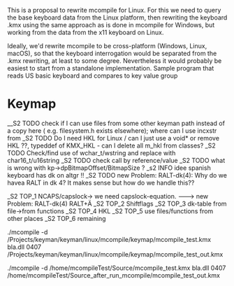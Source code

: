 
This is a proposal to rewrite  mcompile for Linux.  For this we need to  query the base keyboard data from the Linux platform, then rewriting the keyboard .kmx using the same approach as is done in mcompile for Windows, but working from the data from the x11 keyboard on Linux.

Ideally, we'd rewrite mcompile to be cross-platform (Windows, Linux, macOS), so that the keyboard interrogation would be separated from the .kmx rewriting, at least to some degree. Nevertheless it would probably be easiest to start from a standalone implementation. 
Sample program that reads US basic keyboard and compares to key value group

# Keymap

__S2 TODO check if I can use files from some other keyman path instead of a copy here ( e.g. filesystem.h exists elsewhere); where can I use incxstr from
_S2 TODO Do I need HKL for Linux / can I just use a void* or remove HKL ??,  typeddef of KMX_HKL - can I delete all m_hkl from classes?
_S2 TODO Check/find use of wchar_t/wstring and replace with char16_t/u16string
_S2 TODO check call by reference/value
_S2 TODO what is wrong with kp->dpBitmapOffset/BitmapSize ?
_s2 INFO idee spanish keyboard has dk on altgr !!
_S2 TODO new Problem: RALT-dk(4): Why do we havea RALT in dk 4? It makes sense but how do we handle this??

_S2 TOP_1 NCAPS/capslock-> we need capslock-equation. ---> new Problem: RALT-dk(4)  RALT+Ä
_S2 TOP_2 Shiftflags
_S2 TOP_3 dk-table from file->from functions
_S2 TOP_4 HKL
_S2 TOP_5 use files/functions from other places
_S2 TOP_6 remaining


./mcompile -d /Projects/keyman/keyman/linux/mcompile/keymap/mcompile_test.kmx bla.dll 0407 /Projects/keyman/keyman/linux/mcompile/keymap/mcompile_test_out.kmx

./mcompile -d     /home/mcompileTest/Source/mcompile_test.kmx bla.dll 0407 /home/mcompileTest/Source_after_run_mcompile/mcompile_test_out.kmx
